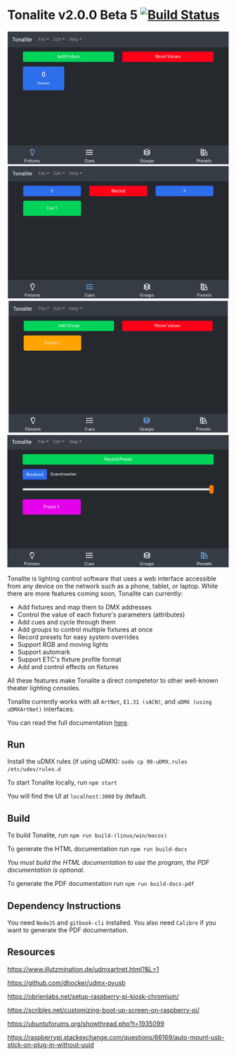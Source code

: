 # Tonalite v2.0.0 Beta 5 [![Build Status](https://travis-ci.com/johnroper100/Tonalite.svg?branch=master)](https://travis-ci.com/johnroper100/Tonalite)

![Tonalite fixtures](docs/images/fixture_added.png)
![Tonalite cues](docs/images/cue_recorded.png)
![Tonalite groups](docs/images/group_added.png)
![Tonalite presets and grandmaster](docs/images/preset_recorded.png)

Tonalite is lighting control software that uses a web interface accessible from any device on the network such as a phone, tablet, or laptop. While there are more features coming soon, Tonalite can currently:

- Add fixtures and map them to DMX addresses
- Control the value of each fixture's parameters (attributes)
- Add cues and cycle through them
- Add groups to control multiple fixtures at once
- Record presets for easy system overrides
- Support RGB and moving lights
- Support automark
- Support ETC's fixture profile format
- Add and control effects on fixtures
  
All these features make Tonalite a direct competetor to other well-known theater lighting consoles.

Tonalite currently works with all `ArtNet`, `E1.31 (sACN)`, and `uDMX (using uDMXArtNet)` interfaces.

You can read the full documentation [here](docs/documentation.pdf).

## Run

Install the uDMX rules (if using uDMX): `sudo cp 98-uDMX.rules /etc/udev/rules.d`

To start Tonalite locally, run `npm start`

You will find the UI at `localhost:3000` by default.

## Build

To build Tonalite, run `npm run build-(linux/win/macos)`

To generate the HTML documentation run `npm run build-docs`

*You must build the HTML documentation to use the program, the PDF documentation is optional.*

To generate the PDF documentation run `npm run build-docs-pdf`

## Dependency Instructions

You need `NodeJS` and `gitbook-cli` installed. You also need `Calibre` if you want to generate the PDF documentation.

## Resources

https://www.illutzmination.de/udmxartnet.html?&L=1

https://github.com/dhocker/udmx-pyusb

https://obrienlabs.net/setup-raspberry-pi-kiosk-chromium/

https://scribles.net/customizing-boot-up-screen-on-raspberry-pi/

https://ubuntuforums.org/showthread.php?t=1935099

https://raspberrypi.stackexchange.com/questions/66169/auto-mount-usb-stick-on-plug-in-without-uuid
